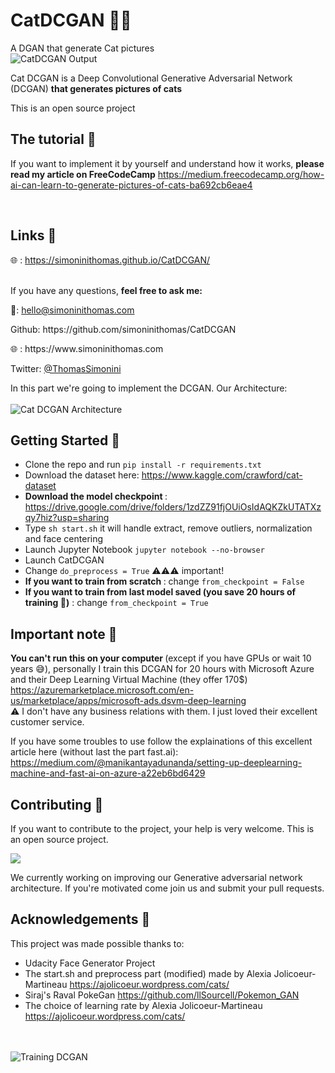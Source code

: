 # CatDCGAN 🐱‍💻
A DGAN that generate Cat pictures
<br>
<img src="assets/output.png" alt="CatDCGAN Output" />

<p> Cat DCGAN is a Deep Convolutional Generative Adversarial Network (DCGAN) <b>that generates pictures of cats</b> </p>
This is an open source project 
<br>

## The tutorial 📃
If you want to implement it by yourself and understand how it works, <b>please read my article on FreeCodeCamp</b>  https://medium.freecodecamp.org/how-ai-can-learn-to-generate-pictures-of-cats-ba692cb6eae4

<br>

## Links 🔗
🌐 : https://simoninithomas.github.io/CatDCGAN/
<br><br>
<p> If you have any questions, <b> feel free to ask me: </b> </p>
<p> 📧: <a href="mailto:hello@simoninithomas.com">hello@simoninithomas.com</a>  </p>
<p> Github: https://github.com/simoninithomas/CatDCGAN </p>
<p> 🌐 : https://www.simoninithomas.com </p>
<p> Twitter: <a href="https://twitter.com/ThomasSimonini">@ThomasSimonini</a> </p>

In this part we're going to implement the DCGAN.
Our Architecture:<br><br>
<img src="assets/GDSchema.png" alt="Cat DCGAN Architecture"/>

## Getting Started 📝
- Clone the repo and run `pip install -r requirements.txt`
- Download the dataset here: https://www.kaggle.com/crawford/cat-dataset
- <b> Download the model checkpoint </b> : https://drive.google.com/drive/folders/1zdZZ91fjOUiOsIdAQKZkUTATXzqy7hiz?usp=sharing
- Type `sh start.sh` it will handle extract, remove outliers, normalization and face centering
- Launch Jupyter Notebook `jupyter notebook --no-browser`
- Launch CatDCGAN
- Change `do_preprocess = True` ⚠️⚠️⚠️ important!
- <b> If you want to train from scratch </b>: change `from_checkpoint = False`
- <b> If you want to train from last model saved (you save 20 hours of training 🎉)</b> : change `from_checkpoint = True`

## Important note 🤔
<b> You can't run this on your computer </b> (except if you have GPUs or wait 10 years 😅), personally I train this DCGAN for 20 hours with Microsoft Azure and their Deep Learning Virtual Machine (they offer 170$)
https://azuremarketplace.microsoft.com/en-us/marketplace/apps/microsoft-ads.dsvm-deep-learning
<br>
⚠️ I don't have any business relations with them. I just loved their excellent customer service.

If you have some troubles to use follow the explainations of this excellent article here (without last the part fast.ai): https://medium.com/@manikantayadunanda/setting-up-deeplearning-machine-and-fast-ai-on-azure-a22eb6bd6429

## Contributing 🙌
If you want to contribute to the project, your help is very welcome. This is an open source project.

![](https://media.giphy.com/media/14cAg6Rn5jndIc/giphy.gif)


We currently working on improving our Generative adversarial network architecture. If you're motivated come join us and submit your pull requests.

## Acknowledgements 👏
This project was made possible thanks to:
- Udacity Face Generator Project 
- The start.sh and preprocess part (modified) made by Alexia Jolicoeur-Martineau https://ajolicoeur.wordpress.com/cats/
- Siraj's Raval PokeGan https://github.com/llSourcell/Pokemon_GAN
- The choice of learning rate by Alexia Jolicoeur-Martineau https://ajolicoeur.wordpress.com/cats/


<br>
<br>
<img src="assets/training2.gif" alt="Training DCGAN" />
